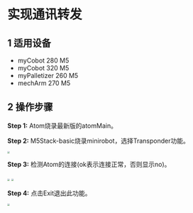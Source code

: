 # 实现通讯转发

## 1 适用设备
- myCobot 280 M5
- myCobot 320 M5
- myPalletizer 260 M5
- mechArm 270 M5

## 2 操作步骤
**Step 1:** Atom烧录最新版的atomMain。

**Step 2:** M5Stack-basic烧录minirobot，选择Transponder功能。

<img src="../../../resourse/4-BasicApplication/4.2/4.2.3/1/1.jpg" style="zoom:33%;" />

**Step 3:** 检测Atom的连接(ok表示连接正常，否则显示no)。

<img src="../../../resourse/4-BasicApplication/4.2/4.2.3/1/2.jpg" style="zoom:33%;" />

<img src="../../../resourse/4-BasicApplication/4.2/4.2.3/1/3.jpg" style="zoom:33%;" />

**Step 4:** 点击Exit退出此功能。

<img src="../../../resourse/4-BasicApplication/4.2/4.2.3/1/4.jpg" style="zoom:33%;" />
